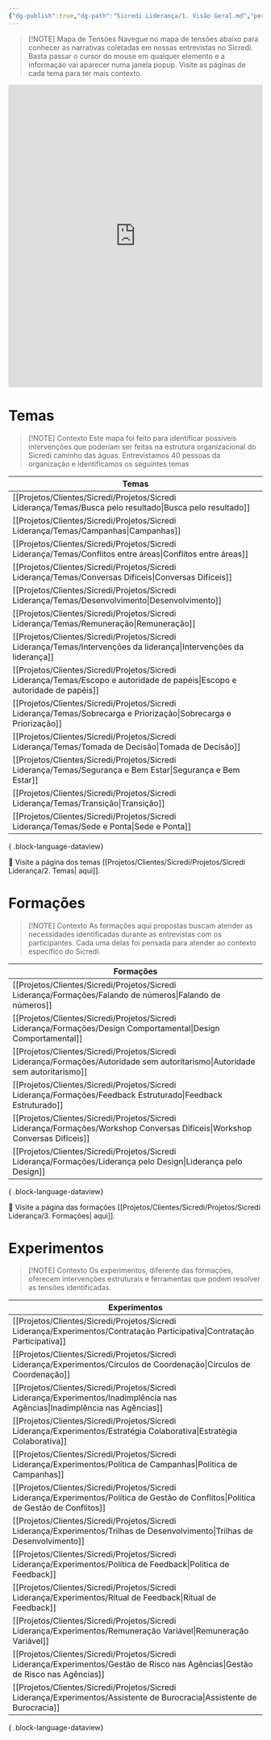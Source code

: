 ```yaml
---
{"dg-publish":true,"dg-path":"Sicredi Liderança/1. Visão Geral.md","permalink":"/Sicredi Liderança/1. Visão Geral/","tags":["gardenEntry"]}
---
```


> [!NOTE] Mapa de Tensões
>  Navegue no mapa de tensões abaixo para conhecer as narrativas coletadas em nossas entrevistas no Sicredi. Basta passar o cursor do mouse em qualquer elemento e a informação vai aparecer numa janela popup.  Visite as páginas de cada tema para ter mais contexto. 

<iframe src="https://embed.kumu.io/e7892497c5c36b6bd1a5cdef1afbf0b0" width="100%" height="600" frameborder="0"></iframe>

# Temas
> [!NOTE] Contexto
>  Este mapa foi feito para identificar possíveis intervenções que poderiam ser feitas na estrutura organizacional do Sicredi caminho das águas. Entrevistamos 40 pessoas da organização e identificamos os seguintes temas


| Temas                                                                                                                          |
| ------------------------------------------------------------------------------------------------------------------------------ |
| [[Projetos/Clientes/Sicredi/Projetos/Sicredi Liderança/Temas/Busca pelo resultado\|Busca pelo resultado]]                   |
| [[Projetos/Clientes/Sicredi/Projetos/Sicredi Liderança/Temas/Campanhas\|Campanhas]]                                         |
| [[Projetos/Clientes/Sicredi/Projetos/Sicredi Liderança/Temas/Conflitos entre áreas\|Conflitos entre áreas]]                 |
| [[Projetos/Clientes/Sicredi/Projetos/Sicredi Liderança/Temas/Conversas Difíceis\|Conversas Difíceis]]                       |
| [[Projetos/Clientes/Sicredi/Projetos/Sicredi Liderança/Temas/Desenvolvimento\|Desenvolvimento]]                             |
| [[Projetos/Clientes/Sicredi/Projetos/Sicredi Liderança/Temas/Remuneração\|Remuneração]]                                     |
| [[Projetos/Clientes/Sicredi/Projetos/Sicredi Liderança/Temas/Intervenções da liderança\|Intervenções da liderança]]         |
| [[Projetos/Clientes/Sicredi/Projetos/Sicredi Liderança/Temas/Escopo e autoridade de papéis\|Escopo e autoridade de papéis]] |
| [[Projetos/Clientes/Sicredi/Projetos/Sicredi Liderança/Temas/Sobrecarga e Priorização\|Sobrecarga e Priorização]]           |
| [[Projetos/Clientes/Sicredi/Projetos/Sicredi Liderança/Temas/Tomada de Decisão\|Tomada de Decisão]]                         |
| [[Projetos/Clientes/Sicredi/Projetos/Sicredi Liderança/Temas/Segurança e Bem Estar\|Segurança e Bem Estar]]                 |
| [[Projetos/Clientes/Sicredi/Projetos/Sicredi Liderança/Temas/Transição\|Transição]]                                         |
| [[Projetos/Clientes/Sicredi/Projetos/Sicredi Liderança/Temas/Sede e Ponta\|Sede e Ponta]]                                   |

{ .block-language-dataview}

👀 Visite a página dos temas [[Projetos/Clientes/Sicredi/Projetos/Sicredi Liderança/2. Temas\| aqui]].

# Formações
> [!NOTE] Contexto
>  As formações aqui propostas buscam atender as necessidades identificadas durante as entrevistas com os participantes. Cada uma delas foi pensada para atender ao contexto específico do Sicredi.

| Formações                                                                                                                        |
| -------------------------------------------------------------------------------------------------------------------------------- |
| [[Projetos/Clientes/Sicredi/Projetos/Sicredi Liderança/Formações/Falando de números\|Falando de números]]                     |
| [[Projetos/Clientes/Sicredi/Projetos/Sicredi Liderança/Formações/Design Comportamental\|Design Comportamental]]               |
| [[Projetos/Clientes/Sicredi/Projetos/Sicredi Liderança/Formações/Autoridade sem autoritarismo\|Autoridade sem autoritarismo]] |
| [[Projetos/Clientes/Sicredi/Projetos/Sicredi Liderança/Formações/Feedback Estruturado\|Feedback Estruturado]]                 |
| [[Projetos/Clientes/Sicredi/Projetos/Sicredi Liderança/Formações/Workshop Conversas Difíceis\|Workshop Conversas Difíceis]]   |
| [[Projetos/Clientes/Sicredi/Projetos/Sicredi Liderança/Formações/Liderança pelo Design\|Liderança pelo Design]]               |

{ .block-language-dataview}

👀 Visite a página das formações [[Projetos/Clientes/Sicredi/Projetos/Sicredi Liderança/3. Formações\| aqui]].

# Experimentos

> [!NOTE] Contexto
>  Os experimentos, diferente das formações, oferecem intervenções estruturais e ferramentas que podem resolver as tensões identificadas.

| Experimentos                                                                                                                              |
| ----------------------------------------------------------------------------------------------------------------------------------------- |
| [[Projetos/Clientes/Sicredi/Projetos/Sicredi Liderança/Experimentos/Contratação Participativa\|Contratação Participativa]]             |
| [[Projetos/Clientes/Sicredi/Projetos/Sicredi Liderança/Experimentos/Círculos de Coordenação\|Círculos de Coordenação]]                 |
| [[Projetos/Clientes/Sicredi/Projetos/Sicredi Liderança/Experimentos/Inadimplência nas Agências\|Inadimplência nas Agências]]           |
| [[Projetos/Clientes/Sicredi/Projetos/Sicredi Liderança/Experimentos/Estratégia Colaborativa\|Estratégia Colaborativa]]                 |
| [[Projetos/Clientes/Sicredi/Projetos/Sicredi Liderança/Experimentos/Política de Campanhas\|Política de Campanhas]]                     |
| [[Projetos/Clientes/Sicredi/Projetos/Sicredi Liderança/Experimentos/Política de Gestão de Conflitos\|Política de Gestão de Conflitos]] |
| [[Projetos/Clientes/Sicredi/Projetos/Sicredi Liderança/Experimentos/Trilhas de Desenvolvimento\|Trilhas de Desenvolvimento]]           |
| [[Projetos/Clientes/Sicredi/Projetos/Sicredi Liderança/Experimentos/Política de Feedback\|Política de Feedback]]                       |
| [[Projetos/Clientes/Sicredi/Projetos/Sicredi Liderança/Experimentos/Ritual de Feedback\|Ritual de Feedback]]                           |
| [[Projetos/Clientes/Sicredi/Projetos/Sicredi Liderança/Experimentos/Remuneração Variável\|Remuneração Variável]]                       |
| [[Projetos/Clientes/Sicredi/Projetos/Sicredi Liderança/Experimentos/Gestão de Risco nas Agências\|Gestão de Risco nas Agências]]       |
| [[Projetos/Clientes/Sicredi/Projetos/Sicredi Liderança/Experimentos/Assistente de Burocracia\|Assistente de Burocracia]]               |

{ .block-language-dataview}